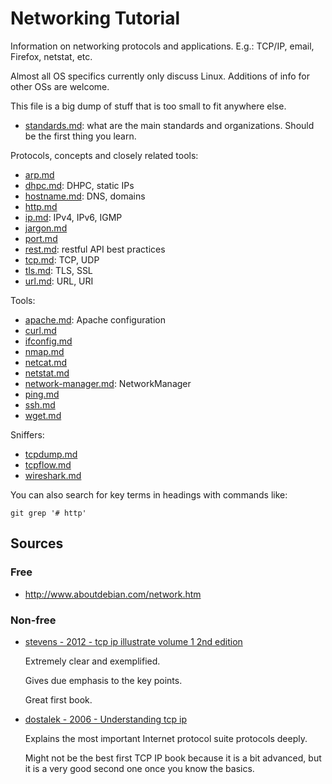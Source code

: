 # Networking Tutorial

Information on networking protocols and applications. E.g.: TCP/IP, email, Firefox, netstat, etc.

Almost all OS specifics currently only discuss Linux. Additions of info for other OSs are welcome.

This file is a big dump of stuff that is too small to fit anywhere else.

- [standards.md](standards.md): what are the main standards and organizations. Should be the first thing you learn.

Protocols, concepts and closely related tools:

- [arp.md](arp.md)
- [dhpc.md](dhpc.md):         DHPC, static IPs
- [hostname.md](hostname.md): DNS, domains
- [http.md](http.md)
- [ip.md](ip.md):             IPv4, IPv6, IGMP
- [jargon.md](jargon.md)
- [port.md](port.md)
- [rest.md](rest.md):         restful API best practices
- [tcp.md](tcp.md):           TCP, UDP
- [tls.md](tls.md):           TLS, SSL
- [url.md](url.md):           URL, URI

Tools:

- [apache.md](apache.md):                Apache configuration
- [curl.md](curl.md)
- [ifconfig.md](ifconfig.md)
- [nmap.md](nmap.md)
- [netcat.md](netcat.md)
- [netstat.md](netstat.md)
- [network-manager.md](work-manager.md): NetworkManager
- [ping.md](ping.md)
- [ssh.md](ssh.md)
- [wget.md](wget.md)

Sniffers:

- [tcpdump.md](tcpdump.md)
- [tcpflow.md](tcpflow.md)
- [wireshark.md](wireshark.md)

You can also search for key terms in headings with commands like:

    git grep '# http'

## Sources

### Free

- <http://www.aboutdebian.com/network.htm>

### Non-free

-   [stevens - 2012 - tcp ip illustrate volume 1 2nd edition][ste12]

    Extremely clear and exemplified.

    Gives due emphasis to the key points.

    Great first book.

-   [dostalek - 2006 - Understanding tcp ip][dos06]

    Explains the most important Internet protocol suite protocols deeply.

    Might not be the best first TCP IP book because it is a bit advanced, but it is a very good second one once you know the basics.

[dos06]: http://www.amazon.com/Understanding-TCP-IP-ebook/dp/B007TUYE0G/
[ste12]: http://www.amazon.com/TCP-Illustrated-Volume-Addison-Wesley-Professional/dp/0321336313
